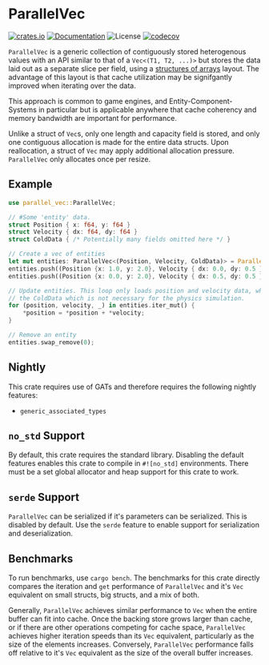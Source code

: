 # ParallelVec

[![crates.io](https://img.shields.io/crates/v/parallel-vec.svg)](https://crates.io/crates/parallel-vec)
[![Documentation](https://docs.rs/parallel_vec/badge.svg)](https://docs.rs/parallel-vec)
![License](https://img.shields.io/crates/l/parallel-vec.svg)
[![codecov](https://codecov.io/gh/HouraiTeahouse/parallel_vec/branch/main/graph/badge.svg?token=BEKDFDO5HW)](https://codecov.io/gh/HouraiTeahouse/parallel_vec)

`ParallelVec` is a generic collection of contiguously stored heterogenous values with
an API similar to that of a `Vec<(T1, T2, ...)>` but stores the data laid out as a 
separate slice per field, using a [structures of arrays](https://en.wikipedia.org/wiki/AoS_and_SoA#Structure_of_arrays)
layout. The advantage of this layout is that cache utilization may be signifgantly improved 
when iterating over the data.

This approach is common to game engines, and Entity-Component-Systems in particular but is
applicable anywhere that cache coherency and memory bandwidth are important for performance.

Unlike a struct of `Vec`s, only one length and capacity field is stored, and only one contiguous
allocation is made for the entire data structs. Upon reallocation, a struct of `Vec` may apply
additional allocation pressure. `ParallelVec` only allocates once per resize.

## Example
```rust
use parallel_vec::ParallelVec;

// #Some 'entity' data.
struct Position { x: f64, y: f64 }
struct Velocity { dx: f64, dy: f64 }
struct ColdData { /* Potentially many fields omitted here */ }

// Create a vec of entities
let mut entities: ParallelVec<(Position, Velocity, ColdData)> = ParallelVec::new();
entities.push((Position {x: 1.0, y: 2.0}, Velocity { dx: 0.0, dy: 0.5 }, ColdData {}));
entities.push((Position {x: 0.0, y: 2.0}, Velocity { dx: 0.5, dy: 0.5 }, ColdData {}));

// Update entities. This loop only loads position and velocity data, while skipping over
// the ColdData which is not necessary for the physics simulation.
for (position, velocity, _) in entities.iter_mut() {
    *position = *position + *velocity;
}

// Remove an entity
entities.swap_remove(0);
```

## Nightly
This crate requires use of GATs and therefore requires the following nightly features:
 * `generic_associated_types`

## `no_std` Support 
By default, this crate requires the standard library. Disabling the default features 
enables this crate to compile in `#![no_std]` environments. There must be a set global
allocator and heap support for this crate to work.

## `serde` Support 
`ParallelVec` can be serialized if it's parameters can be serialized. This is disabled by
default. Use the `serde` feature to enable support for serialization and deserialization.

## Benchmarks
To run benchmarks, use `cargo bench`. The benchmarks for this crate directly compares the
iteration and `get` performance of `ParallelVec` and it's `Vec` equivalent on small structs,
big structs, and a mix of both.

Generally, `ParallelVec` achieves similar performance to `Vec` when the entire buffer can 
fit into cache. Once the backing store grows larger than cache, or if there are other 
operations competing for cache space, `ParallelVec` achieves higher iteration speeds than 
its `Vec` equivalent, particularly as the size of the elements increases. Conversely,
`ParallelVec` performance falls off relative to it's `Vec` equivalent as the size of the
overall buffer increases.
